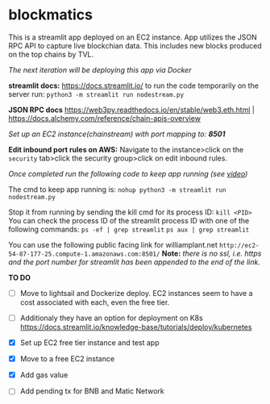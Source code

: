 # blockmatics
This is a streamlit app deployed on an EC2 instance. App utilizes the JSON RPC API to capture live blockchian data. 
This includes new blocks produced on the top chains by TVL. 

*The next iteration will be deploying this app via Docker*

**streamlit docs:**
https://docs.streamlit.io/
to run the code temporarily on the server run:
`python3 -m streamlit run nodestream.py`

**JSON RPC docs**
https://web3py.readthedocs.io/en/stable/web3.eth.html |
https://docs.alchemy.com/reference/chain-apis-overview

*Set up an EC2 instance(chainstream) with port mapping to: **8501***

**Edit inbound port rules on AWS:** Navigate to the instance>click on the `security` tab>click the security group>click on edit inbound rules. 

*Once completed run the following code to keep app running *(*see [video](https://www.youtube.com/watch?v=DflWqmppOAg&t=709s)*)**

The cmd to keep app running is:
`nohup python3 -m streamlit run nodestream.py`

Stop it from running by sending the kill cmd for its process ID:
`kill <PID>`
You can check the process ID of the streamlit process ID with one of the following commands:
`ps -ef | grep streamlit` 
`ps aux | grep streamlit`

You can use the following public facing link for williamplant.net `http://ec2-54-87-177-25.compute-1.amazonaws.com:8501/`
**Note:** *there is no ssl, i.e. https and the port number for streamlit has been appended to the end of the link.*

**TO DO**
- [ ] Move to lightsail and Dockerize deploy. EC2 instances seem to have a cost associated with each, even the free tier.
- [ ] Additionaly they have an option for deployment on K8s https://docs.streamlit.io/knowledge-base/tutorials/deploy/kubernetes
- [x] Set up EC2 free tier instance and test app
- [x] Move to a free EC2 instance
- [x] Add gas value
- [ ] Add pending tx for BNB and Matic Network




